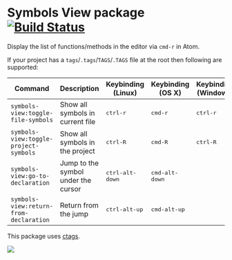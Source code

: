 # Symbols View package [![Build Status](https://travis-ci.org/atom/symbols-view.svg?branch=master)](https://travis-ci.org/atom/symbols-view)

Display the list of functions/methods in the editor via `cmd-r` in Atom.

If your project has a `tags`/`.tags`/`TAGS`/`.TAGS` file at the root then
following are supported:

|Command|Description|Keybinding (Linux)|Keybinding (OS X)|Keybinding (Windows)|
|-------|-----------|------------------|-----------------|--------------------|
|`symbols-view:toggle-file-symbols`|Show all symbols in current file|<kbd>ctrl-r</kbd>|<kbd>cmd-r</kbd>|<kbd>ctrl-r</kbd>|
|`symbols-view:toggle-project-symbols`|Show all symbols in the project|<kbd>ctrl-R</kbd>|<kbd>cmd-R</kbd>|<kbd>ctrl-R</kbd>|
|`symbols-view:go-to-declaration`|Jump to the symbol under the cursor|<kbd>ctrl-alt-down</kbd>|<kbd>cmd-alt-down</kbd>||
|`symbols-view:return-from-declaration`|Return from the jump|<kbd>ctrl-alt-up</kbd>|<kbd>cmd-alt-up</kbd>||

This package uses [ctags](http://ctags.sourceforge.net).

![](https://f.cloud.github.com/assets/671378/2241860/30ef0b2e-9ce8-11e3-86e2-2c17c0885fa4.png)
